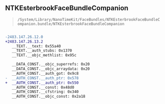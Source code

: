 ## NTKEsterbrookFaceBundleCompanion

> `/System/Library/NanoTimeKit/FaceBundles/NTKEsterbrookFaceBundleCompanion.bundle/NTKEsterbrookFaceBundleCompanion`

```diff

-2483.147.26.12.0
+2483.147.26.13.2
   __TEXT.__text: 0x55a40
   __TEXT.__auth_stubs: 0x1370
   __TEXT.__objc_methlist: 0x95c

   __DATA_CONST.__objc_superrefs: 0x20
   __DATA_CONST.__objc_arraydata: 0x20
   __AUTH_CONST.__auth_got: 0x9c8
-  __AUTH_CONST.__auth_ptr: 0x578
+  __AUTH_CONST.__auth_ptr: 0x550
   __AUTH_CONST.__const: 0x48d0
   __AUTH_CONST.__cfstring: 0x340
   __AUTH_CONST.__objc_const: 0x2a18

```
